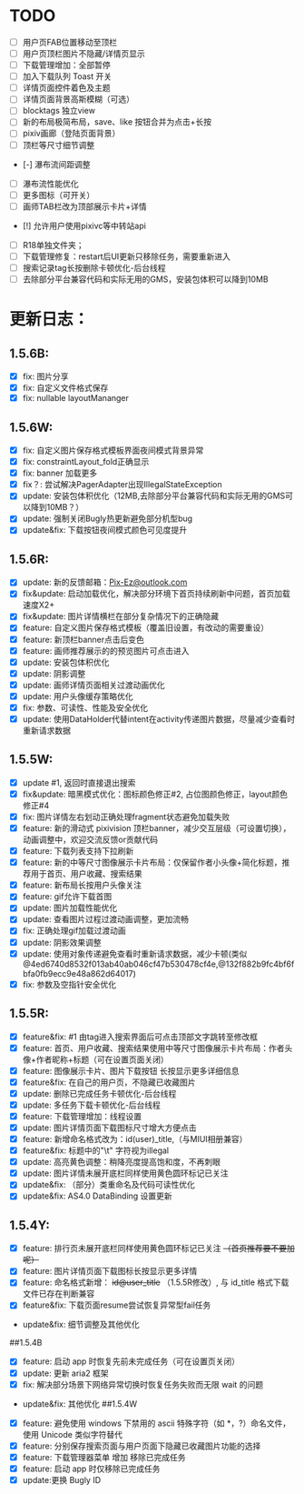 # TODO
- [ ] 用户页FAB位置移动至顶栏
- [ ] 用户页顶栏图片不隐藏/详情页显示
- [ ] 下载管理增加：全部暂停
- [ ] 加入下载队列 Toast 开关
- [ ] 详情页面控件着色及主题
- [ ] 详情页面背景高斯模糊（可选）
- [ ] blocktags 独立view
- [ ] 新的布局极简布局，save、like 按钮合并为点击+长按
- [ ] pixiv画廊（登陆页面背景）
- [ ] 顶栏等尺寸细节调整
- [-] 瀑布流间距调整
- [ ] 瀑布流性能优化
- [ ] 更多图标（可开关）
- [ ] 画师TAB栏改为顶部展示卡片+详情
- [!] 允许用户使用pixivc等中转站api
- [ ] R18单独文件夹；
- [ ] 下载管理修复：restart后UI更新只移除任务，需要重新进入
- [ ] 搜索记录tag长按删除卡顿优化-后台线程
- [ ] 去除部分平台兼容代码和实际无用的GMS，安装包体积可以降到10MB

# 更新日志：
## 1.5.6B:
- [x] fix: 图片分享
- [x] fix: 自定义文件格式保存
- [x] fix: nullable layoutMananger 
## 1.5.6W:
- [x] fix: 自定义图片保存格式模板界面夜间模式背景异常
- [x] fix: constraintLayout_fold正确显示
- [x] fix: banner 加载更多
- [x] fix？: 尝试解决PagerAdapter出现IllegalStateException
- [x] update: 安装包体积优化（12MB,去除部分平台兼容代码和实际无用的GMS可以降到10MB？）
- [x] update: 强制关闭Bugly热更新避免部分机型bug
- [x] update&fix: 下载按钮夜间模式颜色可见度提升
## 1.5.6R:
- [x] update: 新的反馈邮箱：Pix-Ez@outlook.com
- [x] fix&update: 启动加载优化，解决部分环境下首页持续刷新中问题，首页加载速度X2+
- [x] fix&update: 图片详情横栏在部分复杂情况下的正确隐藏
- [x] feature: 自定义图片保存格式模板（覆盖旧设置，有改动的需要重设）
- [x] feature: 新顶栏banner点击后变色
- [x] feature: 画师推荐展示的的预览图片可点击进入
- [x] update: 安装包体积优化
- [x] update: 阴影调整
- [x] update: 画师详情页面相关过渡动画优化
- [x] update: 用户头像缓存策略优化
- [x] fix: 参数、可读性、性能及安全优化
- [x] update: 使用DataHolder代替intent在activity传递图片数据，尽量减少查看时重新请求数据
## 1.5.5W:
- [x] update #1, 返回时直接退出搜索
- [x] fix&update: 暗黑模式优化：图标颜色修正#2, 占位图颜色修正，layout颜色修正#4
- [x] fix: 图片详情左右划动正确处理fragment状态避免加载失败
- [x] feature: 新的滑动式 pixivision 顶栏banner，减少交互层级（可设置切换），动画调整中，欢迎交流反馈or贡献代码
- [x] feature: 下载列表支持下拉刷新
- [x] feature: 新的中等尺寸图像展示卡片布局：仅保留作者小头像+简化标题，推荐用于首页、用户收藏、搜索结果
- [x] feature: 新布局长按用户头像关注
- [x] feature: gif允许下载首图
- [x] update: 图片加载性能优化
- [x] update: 查看图片过程过渡动画调整，更加流畅
- [x] fix: 正确处理gif加载过渡动画
- [x] update: 阴影效果调整
- [x] update: 使用对象传递避免查看时重新请求数据，减少卡顿(类似@4ed6740d8532f013ab40ab046cf47b530478cf4e,@132f882b9fc4bf6fbfa0fb9ecc9e48a862d64017)
- [x] fix: 参数及空指针安全优化
## 1.5.5R:
- [x] feature&fix: #1 由tag进入搜索界面后可点击顶部文字跳转至修改框
- [x] feature: 首页、用户收藏、搜索结果使用中等尺寸图像展示卡片布局：作者头像+作者昵称+标题（可在设置页面关闭）
- [x] feature: 图像展示卡片、图片下载按钮 长按显示更多详细信息
- [x] feature&fix: 在自己的用户页，不隐藏已收藏图片
- [x] update: 删除已完成任务卡顿优化-后台线程
- [x] update: 多任务下载卡顿优化-后台线程
- [x] feature: 下载管理增加：线程设置
- [x] update: 图片详情页面下载图标尺寸增大方便点击
- [x] feature: 新增命名格式改为：id(user)_title,（与MIUI相册兼容）
- [x] feature&fix: 标题中的"\t" 字符视为illegal
- [x] update: 高亮黄色调整：稍降亮度提高饱和度，不再刺眼
- [x] update: 图片详情未展开底栏同样使用黄色圆环标记已关注
- [x] update&fix: （部分）类重命名及代码可读性优化
- [x] update&fix: AS4.0 DataBinding 设置更新
## 1.5.4Y:
- [x] feature: 排行页未展开底栏同样使用黄色圆环标记已关注 ~~（首页推荐要不要加呢）~~
- [x] feature: 图片详情页面下载图标长按显示更多详情
- [x] feature: 命名格式新增： ~~id@user_title~~ （1.5.5R修改）, 与 id_title 格式下载文件已存在判断兼容
- [x] feature&fix: 下载页面resume尝试恢复异常型fail任务
- update&fix: 细节调整及其他优化

##1.5.4B
- [x] feature: 启动 app 时恢复先前未完成任务（可在设置页关闭）
- [x] update: 更新 aria2 框架
- [x] fix: 解决部分场景下网络异常切换时恢复任务失败而无限 wait 的问题
- update&fix: 其他优化
##1.5.4W
- [x] feature: 避免使用 windows 下禁用的 ascii 特殊字符（如 *，?）命名文件，使用 Unicode 类似字符替代
- [x] feature: 分别保存搜索页面与用户页面下隐藏已收藏图片功能的选择
- [x] feature: 下载管理器菜单 增加 移除已完成任务
- [x] feature: 启动 app 时仅移除已完成任务
- [x] update:更换 Bugly ID